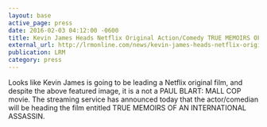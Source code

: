 ```yaml
---
layout: base
active_page: press
date: 2016-02-03 04:12:00 -0600
title: Kevin James Heads Netflix Original Action/Comedy TRUE MEMOIRS OF AN INTERNATIONAL ASSASSIN
external_url: http://lrmonline.com/news/kevin-james-heads-netflix-original-action/comedy-true-memoirs-of-an-international-assassin
publication: LRM
category: press
---
```


Looks like Kevin James is going to be leading a Netflix original film, and despite the above featured image, it is a not a PAUL BLART: MALL COP movie. The streaming service has announced today that the actor/comedian will be heading the film entitled TRUE MEMOIRS OF AN INTERNATIONAL ASSASSIN.
<!--more-->
